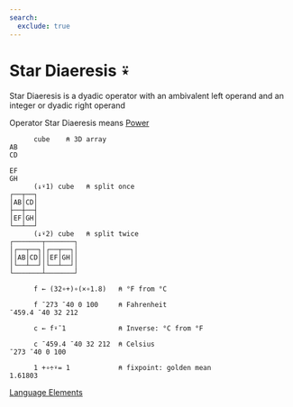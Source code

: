 ```yaml
---
search:
  exclude: true
---
```

<h1 class="heading"><span class="name">Star Diaeresis</span> <span class="command">⍣</span></h1>

Star Diaeresis is a dyadic operator with an ambivalent left operand and an integer or dyadic right operand

Operator Star Diaeresis means
[Power](../primitive-operators/power.md)
```apl
      cube    ⍝ 3D array
AB
CD
  
EF
GH
      (↓⍣1) cube   ⍝ split once
┌──┬──┐
│AB│CD│
├──┼──┤
│EF│GH│
└──┴──┘
      (↓⍣2) cube   ⍝ split twice
┌───────┬───────┐
│┌──┬──┐│┌──┬──┐│
││AB│CD│││EF│GH││
│└──┴──┘│└──┴──┘│
└───────┴───────┘

      f ← (32∘+)∘(×∘1.8)   ⍝ °F from °C

      f ¯273 ¯40 0 100     ⍝ Fahrenheit
¯459.4 ¯40 32 212

      c ← f⍣¯1             ⍝ Inverse: °C from °F

      c ¯459.4 ¯40 32 212  ⍝ Celsius
¯273 ¯40 0 100

      1 +∘÷⍣= 1            ⍝ fixpoint: golden mean
1.61803
```
[Language Elements](../glyphs.md)


